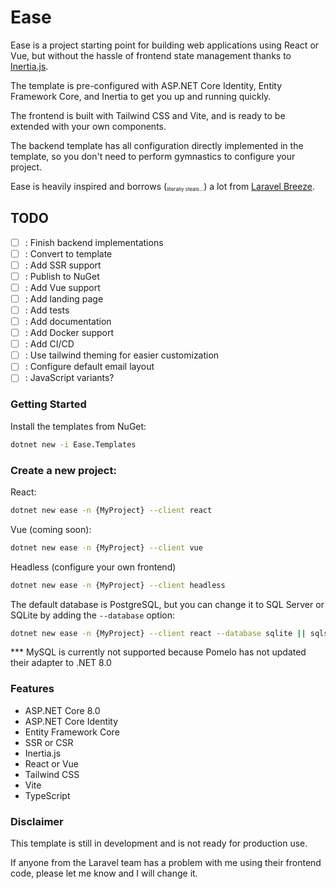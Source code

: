 # Ease

Ease is a project starting point for building web applications using React or Vue, but without the hassle of
frontend state management thanks to [Inertia.js](https://inertiajs.com/).

The template is pre-configured with ASP.NET Core Identity, Entity Framework Core,
and Inertia to get you up and running quickly.

The frontend is built with Tailwind CSS and Vite, and is ready to be extended with your own components.

The backend template has all configuration directly implemented in the template, so you don't need to perform gymnastics
to configure your project.

Ease is heavily inspired and borrows (<sub><sup><sub>literally steals...</sub></sup></sub>) a lot
from [Laravel Breeze](https://github.com/laravel/breeze).

## TODO

- [ ] : Finish backend implementations
- [ ] : Convert to template
- [ ] : Add SSR support
- [ ] : Publish to NuGet
- [ ] : Add Vue support
- [ ] : Add landing page
- [ ] : Add tests
- [ ] : Add documentation
- [ ] : Add Docker support
- [ ] : Add CI/CD
- [ ] : Use tailwind theming for easier customization
- [ ] : Configure default email layout
- [ ] : JavaScript variants?

### Getting Started

Install the templates from NuGet:

```bash
dotnet new -i Ease.Templates
```

### Create a new project:

React:
```bash
dotnet new ease -n {MyProject} --client react
```

Vue (coming soon):

```bash
dotnet new ease -n {MyProject} --client vue
```

Headless (configure your own frontend)

```bash
dotnet new ease -n {MyProject} --client headless
```

The default database is PostgreSQL, but you can change it to SQL Server or SQLite by adding the `--database`
option:

```bash
dotnet new ease -n {MyProject} --client react --database sqlite || sqlserver || postgresql
```

*** MySQL is currently not supported because Pomelo has not updated their adapter to .NET 8.0

### Features

- ASP.NET Core 8.0
- ASP.NET Core Identity
- Entity Framework Core
- SSR or CSR
- Inertia.js
- React or Vue
- Tailwind CSS
- Vite
- TypeScript

### Disclaimer

This template is still in development and is not ready for production use.

If anyone from the Laravel team has a problem with me using their frontend code, please let me know and I will change it.